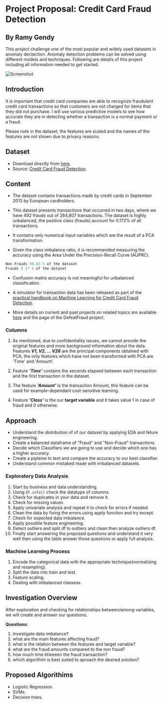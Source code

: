 # Project Proposal: Credit Card Fraud Detection

## By Ramy Gendy

This project challenge one of the most popular and widely used datasets in anomaly dectection. Anomaly detection problems can be solved using different models and techniques. Following are details of this project including all information needed to get started.

![Screenshot](https://storage.googleapis.com/kaggle-datasets-images/310/684/3503c6c827ca269cc00ffa66f2a9c207/dataset-cover.jpg)

## Introduction

It is important that credit card companies are able to recognize fraudulent credit card transactions so that customers are not charged for items that they did not purchase. I will use various predictive models to see how accurate they are in detecting whether a transaction is a normal payment or a fraud.

Please note in the dataset, the features are scaled and the names of the features are not shown due to privacy reasons.

## Dataset

* Download directly from [here](https://www.kaggle.com/datasets/mlg-ulb/creditcardfraud/download?datasetVersionNumber=3).
* Source: [Credit Card Fraud Detection](https://www.kaggle.com/datasets/mlg-ulb/creditcardfraud?datasetId=310).

## Content

* The dataset contains transactions made by credit cards in September 2013 by European cardholders.

* This dataset presents transactions that occurred in two days, where we have 492 frauds out of 284,807 transactions. The dataset is highly unbalanced, the positive class (frauds) account for 0.172% of all transactions.

* It contains only numerical input variables which are the result of a PCA transformation.

* Given the class imbalance ratio, it is recommended measuring the accuracy using the Area Under the Precision-Recall Curve (AUPRC).

```python
Non Frauds 99.83 % of the dataset
Frauds 0.17 % of the dataset
```
  
* Confusion matrix accuracy is not meaningful for unbalanced classification.

* A simulator for transaction data has been released as part of the [practical handbook on Machine Learning for Credit Card Fraud Detection](https://fraud-detection-handbook.github.io/fraud-detection-handbook/Chapter_3_GettingStarted/SimulatedDataset.html).

* More details on current and past projects on related topics are available [here](https://www.researchgate.net/project/Fraud-detection-5) and the page of the DefeatFraud project.

### Columns

1. As mentioned, due to confidentiality issues, we cannot provide the original features and more background information about the data. Features **_V1, V2, … V28_** are the principal components obtained with PCA, the only features which have not been transformed with PCA are 'Time' and 'Amount'.

2. Feature **_'Time'_** contains the seconds elapsed between each transaction and the first transaction in the dataset.

3. The feature **_'Amount'_** is the transaction Amount, this feature can be used for example-dependant cost-sensitive learning.
  
4. Feature **_'Class'_** is the our **target variable** and it takes value 1 in case of fraud and 0 otherwise.

## Approach

* Understand the distribution of of our dataset by applying EDA and feture engineering.
* Create a balanced dataframe of "Fraud" and "Non-Fraud" transactions.
* Decide which Classifiers we are going to use and decide which one has a higher accuracy.
* Create a pipleine to test and compare the accuracy to our best classifier.
* Understand common mistaked made with imbalanced datasets.

### Exploratory Data Analysis

1. Start by business and data understanding.
2. Using `df.info()` check the datatype of columns.
3. Check for duplicates in your data and remove it.
4. Check for missing values
5. Apply univariate analysis and repeat it to check for errors if needed.
6. Clean the data by fixing the errors using apply function and try except.
7. Check for expected data imbalance.
8. Apply possible feature engineering.
9. Detect outliers and split df to outliers and clean then analyze outliers df.
10. Finally start answering the proposed questions and understand it very well then using the table answer those questions or apply full analysis.

### Machine Learning Process

1. Encode the categorical data with the appropriate technique(normalizing and resampling).
2. Split the data into train and test.
3. Feature scaling.
4. Dealing with imbalanced classess.

## Investigation Overview

After exploration and checking for relationships between/among variables, we will create and answer our questions.

**Questions:**

1. Investigate data imbalance?
2. what are the main features affecting fraud?
3. what is the relation between the features and target variable?
4. what are the fraud amounts compared to the non fraud?
5. how much time btweeen the fraud transaction?
6. which algorithim is best suited to aproach the desired solution?

## Proposed Algorithims

* Logistic Regression.
* SVMs.
* Decision trees.
  